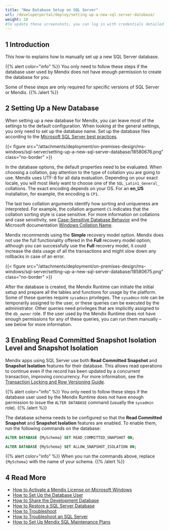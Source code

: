 ```yaml
---
title: "New Database Setup on SQL Server"
url: /developerportal/deploy/setting-up-a-new-sql-server-database/
weight: 10
#To update these screenshots, you can log in with credentials detailed in How to Update Screenshots Using Team Apps.
---
```


## 1 Introduction

This how-to explains how to manually set up a new SQL Server database.

{{% alert color="info" %}}
You only need to follow these steps if the database user used by Mendix does not have enough permission to create the database for you.

Some of these steps are only required for specific versions of SQL Server or Mendix.
{{% /alert %}}

## 2 Setting Up a New Database

When setting up a new database for Mendix, you can leave most of the settings to the default configuration. When looking at the general settings, you only need to set up the database name. Set up the database files according to the [Microsoft SQL Server best practices](https://www.mssqltips.com/sqlservertip/4891/sql-server-installation-best-practices/).

{{< figure src="/attachments/deployment/on-premises-design/ms-windows/sql-server/setting-up-a-new-sql-server-database/18580676.png" class="no-border" >}}

In the database options, the default properties need to be evaluated. When choosing a collation, pay attention to the type of collation you are going to use. Mendix uses UTF-8 for all data evaluation. Depending on your exact locale, you will most likely want to choose one of the `SQL_Latin1_General_` collations. The exact encoding depends on your OS. For an **en_US** installation, for example, the encoding is `CP1`.

The last two collation arguments identify how sorting and uniqueness are interpreted. For example, the collation argument `CS` indicates that the collation sorting style is case sensitive. For more information on collations and case sensitivity, see  [Case-Sensitive Database Behavior](/refguide/case-sensitive-database-behavior/) and the Microsoft documentation [Windows Collation Name](https://docs.microsoft.com/en-us/sql/t-sql/statements/windows-collation-name-transact-sql).

Mendix recommends using the **Simple** recovery model option. Mendix does not use the full functionality offered in the **Full** recovery model option; although you can successfully use the **Full** recovery model, it could increase the data usage of all the transactions and might slow down any rollbacks in case of an error.

{{< figure src="/attachments/deployment/on-premises-design/ms-windows/sql-server/setting-up-a-new-sql-server-database/18580675.png" class="no-border" >}}

After the database is created, the Mendix Runtime can initiate the initial setup and prepare all the tables and functions for usage by the platform. Some of these queries require `sysadmin` privileges. The `sysadmin` role can be temporarily assigned to the user, or these queries can be executed by the administrator. Other queries need privileges that are implicitly assigned to the `db_owner` role. If the user used by the Mendix Runtime does not have enough permissions for any of these queries, you can run them manually – see below for more information.

## 3 Enabling Read Committed Snapshot Isolation Level and Snapshot Isolation

Mendix apps using SQL Server use both **Read Committed Snapshot** and **Snapshot Isolation** features for their database. This allows read operations to continue even if the record has been updated by a concurrent transaction, improving concurrency. For more information, see the [Transaction Locking and Row Versioning Guide](https://docs.microsoft.com/en-us/sql/relational-databases/sql-server-transaction-locking-and-row-versioning-guide?view=sql-server-ver15).

{{% alert color="info" %}}
You only need to follow these steps if the database user used by the Mendix Runtime does not have enough permission to issue the `ALTER DATABASE` command (usually the `sysadmin` role).
{{% /alert %}}

The database schema needs to be configured so that the **Read Committed Snapshot** and **Snapshot Isolation** features are enabled. To enable them, run the following commands on the database:

```sql
ALTER DATABASE {MySchema} SET READ_COMMITTED_SNAPSHOT ON;

ALTER DATABASE {MySchema} SET ALLOW_SNAPSHOT_ISOLATION ON;
```

{{% alert color="info" %}}
When you run the commands above, replace `{MySchema}` with the name of your schema.
{{% /alert %}}

## 4 Read More

* [How to Activate a Mendix License on Microsoft Windows](/developerportal/deploy/activate-a-mendix-license-on-microsoft-windows/)
* [How to Set Up the Database User](/developerportal/deploy/setting-up-the-database-user/)
* [How to Share the Development Database](/howto/data-models/sharing-the-development-database/)
* [How to Restore a SQL Server Database](/developerportal/deploy/restoring-a-sql-server-database/)
* [How to Troubleshoot](/developerportal/deploy/troubleshooting-iis/)
* [How to Troubleshoot an SQL Server](/developerportal/deploy/troubleshooting-sql-server/)
* [How to Set Up Mendix SQL Maintenance Plans](/developerportal/deploy/mendix-sql-maintenance-plans/)
